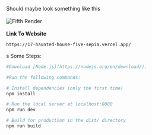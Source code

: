 Should maybe look something like this
<br></br>
![Fifth Render](https://user-images.githubusercontent.com/66035537/209429330-912d5e56-c8b9-453b-b02f-5b9f1b5d7e6c.png)
<br></br>
<b>Link To Website</b>

```bash
https://17-haunted-house-five-sepia.vercel.app/
```
s
Some Steps:

``` bash
#Download [Node.js](https://nodejs.org/en/download/).

#Run the following commands:

# Install dependencies (only the first time)
npm install

# Run the local server at localhost:8080
npm run dev

# Build for production in the dist/ directory
npm run build
```


